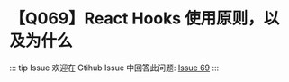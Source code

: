 # 【Q069】React Hooks 使用原则，以及为什么


::: tip Issue
欢迎在 Gtihub Issue 中回答此问题: [Issue 69](https://github.com/kangyana/daily-question/issues/69)
:::

